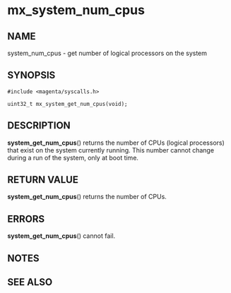 # mx_system_num_cpus

## NAME

system_num_cpus - get number of logical processors on the system

## SYNOPSIS

```
#include <magenta/syscalls.h>

uint32_t mx_system_get_num_cpus(void);
```

## DESCRIPTION

**system_get_num_cpus**() returns the number of CPUs (logical processors)
that exist on the system currently running.  This number cannot change
during a run of the system, only at boot time.

## RETURN VALUE

**system_get_num_cpus**() returns the number of CPUs.

## ERRORS

**system_get_num_cpus**() cannot fail.

## NOTES

## SEE ALSO
